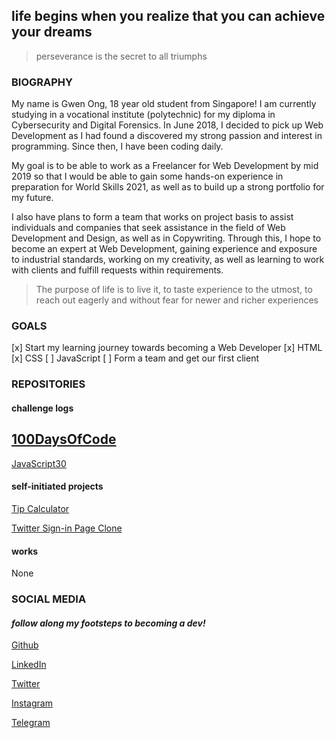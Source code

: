 ## life begins when you realize that you can achieve your dreams 
> perseverance is the secret to all triumphs

### BIOGRAPHY
My name is Gwen Ong, 18 year old student from Singapore! I am currently studying in a vocational institute (polytechnic) for my diploma in Cybersecurity and Digital Forensics. In June 2018, I decided to pick up Web Development as I had found a discovered my strong passion and interest in programming. Since then, I have been coding daily.

My goal is to be able to work as a Freelancer for Web Development by mid 2019 so that I would be able to gain some hands-on experience in preparation for World Skills 2021, as well as to build up a strong portfolio for my future. 

I also have plans to form a team that works on project basis to assist individuals and companies that seek assistance in the field of Web Development and Design, as well as in Copywriting. Through this, I hope to become an expert at Web Development, gaining experience and exposure to industrial standards, working on my creativity, as well as learning to work with clients and fulfill requests within requirements.

> The purpose of life is to live it, to taste experience to the utmost, to reach out eagerly and without fear for newer and richer experiences

### GOALS
[x] Start my learning journey towards becoming a Web Developer
[x] HTML
[x] CSS
[ ] JavaScript
[ ] Form a team and get our first client


### REPOSITORIES


#### challenge logs
[100DaysOfCode](https://github.com/gwenshiro/100-days-of-code)
---------------------------------------------------------------------------
[JavaScript30](https://github.com/gwenshiro/JavaScript30)





#### self-initiated projects
[Tip Calculator](https://github.com/gwenshiro/FirstTipCalculator)

[Twitter Sign-in Page Clone](https://github.com/gwenshiro/Twitter-Sign-In-clone)


#### works
None


### SOCIAL MEDIA
#### _follow along my footsteps to becoming a dev!_
[Github](https://www.github.com/gwenshiro)

[LinkedIn](https://www.linkedin.com/in/gwen-ong-339066162/)

[Twitter](https://www.twitter.com/whisperingblues)

[Instagram](https://www.instagram.com/gwen_jw/)

[Telegram](http://t.me/gwen_jw)
